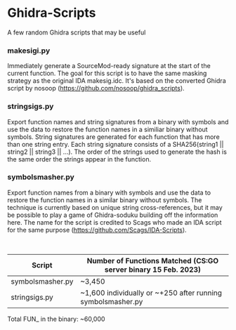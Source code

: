 # Ghidra-Scripts
A few random Ghidra scripts that may be useful

### makesigi.py

Immediately generate a SourceMod-ready signature at the start of the current function. The goal for this script is to have the same masking strategy as the original IDA makesig.idc. It's based on the converted Ghidra script by nosoop (https://github.com/nosoop/ghidra_scripts).

### stringsigs.py

Export function names and string signatures from a binary with symbols and use the data to restore the function names in a similiar binary without symbols. String signatures are generated for each function that has more than one string entry. Each string signature consists of a SHA256(string1 || string2 || string3 || ...). The order of the strings used to generate the hash is the same order the strings appear in the function.

### symbolsmasher.py

Export function names from a binary with symbols and use the data to restore the function names in a similar binary without symbols. The technique is currently based on unique string cross-references, but it may be possible to play a game of Ghidra-soduku building off the information here. The name for the script is credited to Scags who made an IDA script for the same purpose (https://github.com/Scags/IDA-Scripts).

  
  

| Script  | Number of Functions Matched (CS:GO server binary 15 Feb. 2023)|
| ------------- | ------------- |
| symbolsmasher.py  | ~3,450  |
| stringsigs.py  | ~1,600 individually or ~+250 after running symbolsmasher.py  |

Total FUN_ in the binary: ~60,000
